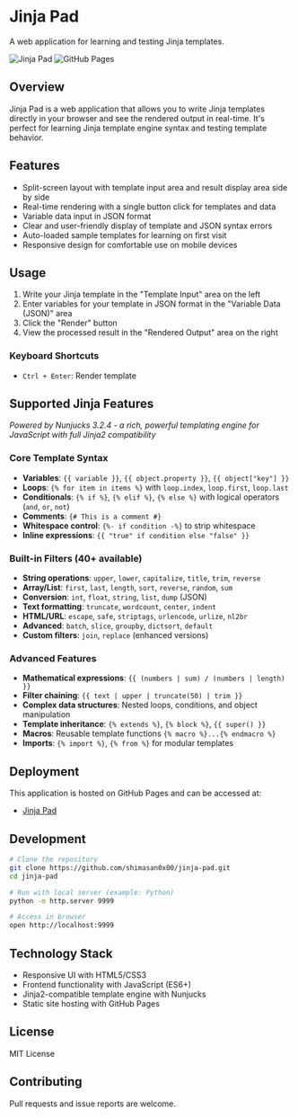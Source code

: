 # Jinja Pad

A web application for learning and testing Jinja templates.

![Jinja Pad](https://img.shields.io/badge/Jinja-Template%20Engine-337d37)
![GitHub Pages](https://img.shields.io/badge/Deploy-GitHub%20Pages-blue)

## Overview

Jinja Pad is a web application that allows you to write Jinja templates directly in your browser and see the rendered output in real-time. It's perfect for learning Jinja template engine syntax and testing template behavior.

## Features

- Split-screen layout with template input area and result display area side by side
- Real-time rendering with a single button click for templates and data
- Variable data input in JSON format
- Clear and user-friendly display of template and JSON syntax errors
- Auto-loaded sample templates for learning on first visit
- Responsive design for comfortable use on mobile devices

## Usage

1. Write your Jinja template in the "Template Input" area on the left
2. Enter variables for your template in JSON format in the "Variable Data (JSON)" area
3. Click the "Render" button
4. View the processed result in the "Rendered Output" area on the right

### Keyboard Shortcuts

- `Ctrl + Enter`: Render template

## Supported Jinja Features

*Powered by Nunjucks 3.2.4 - a rich, powerful templating engine for JavaScript with full Jinja2 compatibility*

### Core Template Syntax
- **Variables**: `{{ variable }}`, `{{ object.property }}`, `{{ object["key"] }}`
- **Loops**: `{% for item in items %}` with `loop.index`, `loop.first`, `loop.last`
- **Conditionals**: `{% if %}`, `{% elif %}`, `{% else %}` with logical operators (`and`, `or`, `not`)
- **Comments**: `{# This is a comment #}`
- **Whitespace control**: `{%- if condition -%}` to strip whitespace
- **Inline expressions**: `{{ "true" if condition else "false" }}`

### Built-in Filters (40+ available)
- **String operations**: `upper`, `lower`, `capitalize`, `title`, `trim`, `reverse`
- **Array/List**: `first`, `last`, `length`, `sort`, `reverse`, `random`, `sum`
- **Conversion**: `int`, `float`, `string`, `list`, `dump` (JSON)
- **Text formatting**: `truncate`, `wordcount`, `center`, `indent`
- **HTML/URL**: `escape`, `safe`, `striptags`, `urlencode`, `urlize`, `nl2br`
- **Advanced**: `batch`, `slice`, `groupby`, `dictsort`, `default`
- **Custom filters**: `join`, `replace` (enhanced versions)

### Advanced Features
- **Mathematical expressions**: `{{ (numbers | sum) / (numbers | length) }}`
- **Filter chaining**: `{{ text | upper | truncate(50) | trim }}`
- **Complex data structures**: Nested loops, conditions, and object manipulation
- **Template inheritance**: `{% extends %}`, `{% block %}`, `{{ super() }}`
- **Macros**: Reusable template functions `{% macro %}...{% endmacro %}`
- **Imports**: `{% import %}`, `{% from %}` for modular templates

## Deployment

This application is hosted on GitHub Pages and can be accessed at:

- [Jinja Pad](https://shimasan0x00.github.io/jinja-pad/)

## Development

```bash
# Clone the repository
git clone https://github.com/shimasan0x00/jinja-pad.git
cd jinja-pad

# Run with local server (example: Python)
python -m http.server 9999

# Access in browser
open http://localhost:9999
```

## Technology Stack

- Responsive UI with HTML5/CSS3
- Frontend functionality with JavaScript (ES6+)
- Jinja2-compatible template engine with Nunjucks
- Static site hosting with GitHub Pages

## License

MIT License

## Contributing

Pull requests and issue reports are welcome.